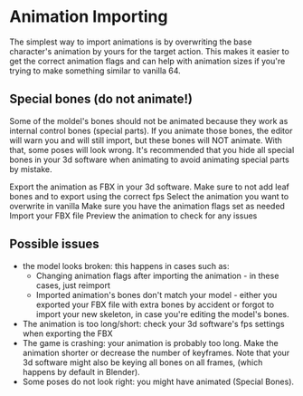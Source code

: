 # Animation Importing

The simplest way to import animations is by overwriting the base character's animation by yours for the target action. This makes it easier to get the correct animation flags and can help with animation sizes if you're trying to make something similar to vanilla 64.

## Special bones (do not animate!)
Some of the moldel's bones should not be animated because they work as internal control bones (special parts).
If you animate those bones, the editor will warn you and will still import, but these bones will NOT animate. With that, some poses will look wrong.
It's recommended that you hide all special bones in your 3d software when animating to avoid animating special parts by mistake.

Export the animation as FBX in your 3d software. Make sure to not add leaf bones and to export using the correct fps
Select the animation you want to overwrite in vanilla
Make sure you have the animation flags set as needed
Import your FBX file
Preview the animation to check for any issues

## Possible issues

- the model looks broken: this happens in cases such as:
    - Changing animation flags after importing the animation - in these cases, just reimport
    - Imported animation's bones don't match your model - either you exported your FBX file with extra bones by accident or forgot to import your new skeleton, in case you're editing the model's bones.
- The animation is too long/short: check your 3d software's fps settings when exporting the FBX
- The game is crashing: your animation is probably too long. Make the animation shorter or decrease the number of keyframes. Note that your 3d software might also be keying all bones on all frames, (which happens by default in Blender).
- Some poses do not look right: you might have animated (Special Bones).